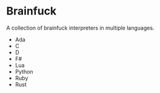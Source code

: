 # Brainfuck


A collection of brainfuck interpreters in multiple languages. 

* Ada
* C
* D
* F#
* Lua
* Python
* Ruby
* Rust

